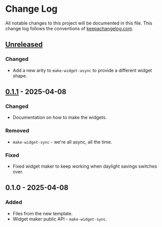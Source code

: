 # Change Log
All notable changes to this project will be documented in this file. This change log follows the conventions of [keepachangelog.com](http://keepachangelog.com/).

## [Unreleased]
### Changed
- Add a new arity to `make-widget-async` to provide a different widget shape.

## [0.1.1] - 2025-04-08
### Changed
- Documentation on how to make the widgets.

### Removed
- `make-widget-sync` - we're all async, all the time.

### Fixed
- Fixed widget maker to keep working when daylight savings switches over.

## 0.1.0 - 2025-04-08
### Added
- Files from the new template.
- Widget maker public API - `make-widget-sync`.

[Unreleased]: https://sourcehost.site/your-name/finance-tracker/compare/0.1.1...HEAD
[0.1.1]: https://sourcehost.site/your-name/finance-tracker/compare/0.1.0...0.1.1
